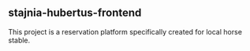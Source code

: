 ## stajnia-hubertus-frontend

This project is a reservation platform specifically created for local horse stable.
